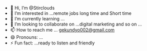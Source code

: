 - 👋 Hi, I’m @Stirclouds
- 👀 I’m interested in ...remote jobs long time and Short time
- 🌱 I’m currently learning ...
- 💞️ I’m looking to collaborate on ...digital marketing and so on ...
- 📫 How to reach me ... gekundyo002@gmail.com
- 😄 Pronouns: ...
- ⚡ Fun fact: ...ready to listen and friendly

<!---
Stirclouds/Stirclouds is a ✨ special ✨ repository because its `README.md` (this file) appears on your GitHub profile.
You can click the Preview link to take a look at your changes.
--->
